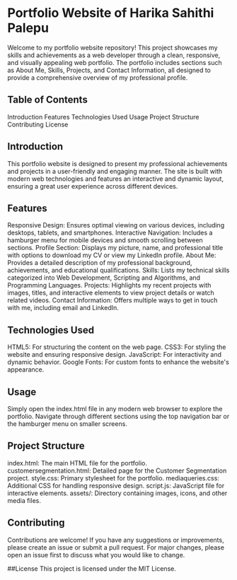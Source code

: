 # Portfolio Website of Harika Sahithi Palepu
Welcome to my portfolio website repository! This project showcases my skills and achievements as a web developer through a clean, responsive, and visually appealing web portfolio. The portfolio includes sections such as About Me, Skills, Projects, and Contact Information, all designed to provide a comprehensive overview of my professional profile.

## Table of Contents
Introduction
Features
Technologies Used
Usage
Project Structure
Contributing
License

## Introduction
This portfolio website is designed to present my professional achievements and projects in a user-friendly and engaging manner. The site is built with modern web technologies and features an interactive and dynamic layout, ensuring a great user experience across different devices.

## Features
Responsive Design: Ensures optimal viewing on various devices, including desktops, tablets, and smartphones.
Interactive Navigation: Includes a hamburger menu for mobile devices and smooth scrolling between sections.
Profile Section: Displays my picture, name, and professional title with options to download my CV or view my LinkedIn profile.
About Me: Provides a detailed description of my professional background, achievements, and educational qualifications.
Skills: Lists my technical skills categorized into Web Development, Scripting and Algorithms, and Programming Languages.
Projects: Highlights my recent projects with images, titles, and interactive elements to view project details or watch related videos.
Contact Information: Offers multiple ways to get in touch with me, including email and LinkedIn.

## Technologies Used
HTML5: For structuring the content on the web page.
CSS3: For styling the website and ensuring responsive design.
JavaScript: For interactivity and dynamic behavior.
Google Fonts: For custom fonts to enhance the website's appearance.

## Usage
Simply open the index.html file in any modern web browser to explore the portfolio. Navigate through different sections using the top navigation bar or the hamburger menu on smaller screens.

## Project Structure
index.html: The main HTML file for the portfolio.
customersegmentation.html: Detailed page for the Customer Segmentation project.
style.css: Primary stylesheet for the portfolio.
mediaqueries.css: Additional CSS for handling responsive design.
script.js: JavaScript file for interactive elements.
assets/: Directory containing images, icons, and other media files.

## Contributing
Contributions are welcome! If you have any suggestions or improvements, please create an issue or submit a pull request. For major changes, please open an issue first to discuss what you would like to change.

##License
This project is licensed under the MIT License.
